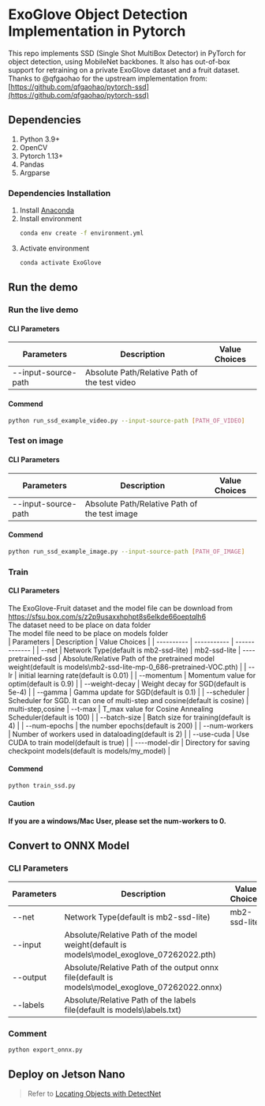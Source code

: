 # ExoGlove Object Detection Implementation in Pytorch

This repo implements SSD (Single Shot MultiBox Detector) in PyTorch for object detection, using MobileNet backbones. It also has out-of-box support for retraining on a private ExoGlove dataset and a fruit dataset.  
Thanks to @qfgaohao for the upstream implementation from:  [https://github.com/qfgaohao/pytorch-ssd](https://github.com/qfgaohao/pytorch-ssd)

## Dependencies
1. Python 3.9+
2. OpenCV
3. Pytorch 1.13+
4. Pandas
5. Argparse
### Dependencies Installation
1. Install [Anaconda](https://www.anaconda.com/)
2. Install environment
    ```bash
    conda env create -f environment.yml
    ```
3. Activate environment
    ```bash
    conda activate ExoGlove
    ```

## Run the demo


### Run the live demo
#### CLI Parameters
| Parameters            | Description | Value Choices |
| ----------            | ----------- | ------------- |
| --input-source-path   | Absolute Path/Relative Path of the test video | 

#### Commend
```bash
python run_ssd_example_video.py --input-source-path [PATH_OF_VIDEO]
```


### Test on image

#### CLI Parameters
| Parameters            | Description | Value Choices |
| ----------            | ----------- | ------------- |
| --input-source-path   | Absolute Path/Relative Path of the test image | 

#### Commend
```bash
python run_ssd_example_image.py --input-source-path [PATH_OF_IMAGE]
```


### Train
#### CLI Parameters
The ExoGlove-Fruit dataset and the model file can be download from https://sfsu.box.com/s/z2p9usaxxhphpt8s6elkde66oeptqlh6  
The dataset need to be place on data folder  
The model file need to be place on models folder  
| Parameters            | Description | Value Choices |
| ----------            | ----------- | ------------- |
| --net   | Network Type(default is mb2-ssd-lite) | mb2-ssd-lite
| ----pretrained-ssd   | Absolute/Relative Path of the pretrained model weight(default is models\mb2-ssd-lite-mp-0_686-pretrained-VOC.pth)  | 
| --lr   | initial learning rate(default is 0.01)  | 
| --momentum   | Momentum value for optim(default is 0.9)  | 
| --weight-decay   | Weight decay for SGD(default is 5e-4)  | 
| --gamma   | Gamma update for SGD(default is 0.1)  | 
| --scheduler   | Scheduler for SGD. It can one of multi-step and cosine(default is cosine)  | multi-step,cosine
| --t-max   | T_max value for Cosine Annealing Scheduler(default is 100)  | 
| --batch-size   | Batch size for training(default is 4)  | 
| --num-epochs   | the number epochs(default is 200)  | 
| --num-workers   | Number of workers used in dataloading(default is 2)  | 
| --use-cuda   | Use CUDA to train model(default is true)  | 
| ----model-dir   | Directory for saving checkpoint models(default is models/my_model)  | 

#### Commend
```bash
python train_ssd.py
```
#### Caution
**If you are a windows/Mac User, please set the num-workers to 0.**

## Convert to ONNX Model
### CLI Parameters
| Parameters            | Description | Value Choices |
| ----------            | ----------- | ------------- |
| --net   | Network Type(default is mb2-ssd-lite) | mb2-ssd-lite
| --input   | Absolute/Relative Path of the model weight(default is models\model_exoglove_07262022.pth)  | 
| --output   | Absolute/Relative Path of the output onnx file(default is models\model_exoglove_07262022.onnx)  | 
| --labels   | Absolute/Relative Path of the labels file(default is models\labels.txt)  | 

### Comment
```bash
python export_onnx.py
```

## Deploy on Jetson Nano
> Refer to [Locating Objects with DetectNet](https://github.com/dusty-nv/jetson-inference/blob/master/docs/detectnet-console-2.md)